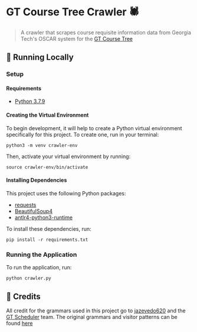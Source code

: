 # GT Course Tree Crawler 🕷
> A crawler that scrapes course requisite information data from Georgia Tech's OSCAR system for the [GT Course Tree](https://github.com/devarsirawal/gt-course-tree)

## 🚀 Running Locally

### Setup

#### Requirements
* [Python 3.7.9](https://www.python.org/downloads/release/python-379/)

#### Creating the Virtual Environment
To begin development, it will help to create a Python virtual environment specifically for this project. To create one, run in your terminal:

```
python3 -m venv crawler-env
```

Then, activate your virtual environment by running:

```
source crawler-env/bin/activate
```

#### Installing Dependencies
This project uses the following Python packages:
* [requests](https://docs.python-requests.org/en/master/)
* [BeautifulSoup4](https://www.crummy.com/software/BeautifulSoup/bs4/doc/)
* [antlr4-python3-runtime](https://pypi.org/project/antlr4-python3-runtime/)

To install these dependencies, run: 

```
pip install -r requirements.txt
```

### Running the Application

To run the application, run:

```
python crawler.py
```

## 🤝 Credits 
All credit for the grammars used in this project go to [jazevedo620](https://github.com/jazevedo620) and the [GT Scheduler](https://github.com/gt-scheduler) team. The original grammars and visitor patterns can be found [here](https://github.com/gt-scheduler/crawler/tree/master/src/steps/prereqs)
